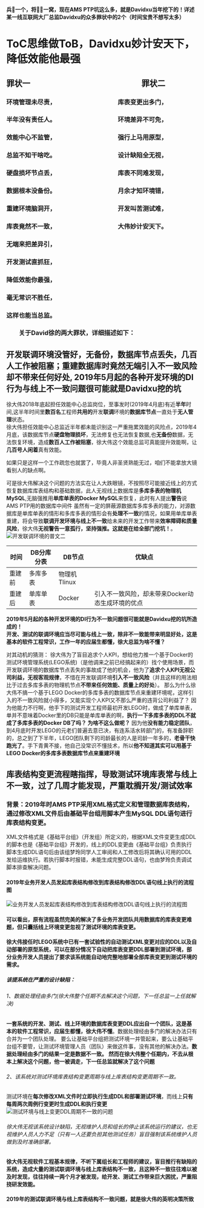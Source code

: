 **兵🐻一个，将🐻🐻一窝，现在AMS PTP坑这么多，就是Davidxu当年挖下的！详述某一线互联网大厂总监Davidxu的众多罪状中的2个（时间宝贵不想写太多）**
# ToC思维做ToB，Davidxu妙计安天下，降低效能他最强
##       罪状一&emsp;&emsp;&emsp;&emsp;&emsp;&emsp;&emsp;&emsp;&emsp;&emsp;&emsp;&emsp;&emsp;&emsp;罪状二
### 环境管理未尽责，&emsp;&emsp;&emsp;&emsp;&emsp;&emsp;&emsp;&emsp;&emsp;&emsp;库表变更出多门，
### 半年没有责任人。&emsp;&emsp;&emsp;&emsp;&emsp;&emsp;&emsp;&emsp;&emsp;&emsp;环境差异不可免，
### 效能中心不监管，&emsp;&emsp;&emsp;&emsp;&emsp;&emsp;&emsp;&emsp;&emsp;&emsp;强行上马用原型，
### 总监不知干啥吃。&emsp;&emsp;&emsp;&emsp;&emsp;&emsp;&emsp;&emsp;&emsp;&emsp;设计缺陷全无视，

### 硬盘损坏节点丢，&emsp;&emsp;&emsp;&emsp;&emsp;&emsp;&emsp;&emsp;&emsp;&emsp;库表不同难发现，
### 数据根本没备份。&emsp;&emsp;&emsp;&emsp;&emsp;&emsp;&emsp;&emsp;&emsp;&emsp;月余才知环境错，
### 重建环境脑洞开，&emsp;&emsp;&emsp;&emsp;&emsp;&emsp;&emsp;&emsp;&emsp;&emsp;开发叫苦测试难，
### 库表竟然不一致，&emsp;&emsp;&emsp;&emsp;&emsp;&emsp;&emsp;&emsp;&emsp;&emsp;大伟妙计安天下。
### 无端来把差异引，&emsp;&emsp;&emsp;&emsp;&emsp;&emsp;&emsp;&emsp;&emsp;&emsp;
### 开发测试直抓狂，&emsp;&emsp;&emsp;&emsp;&emsp;&emsp;&emsp;&emsp;&emsp;&emsp;
### 降低效能你最强，&emsp;&emsp;&emsp;&emsp;&emsp;&emsp;&emsp;&emsp;&emsp;&emsp;
### 毫无常识不胜任，&emsp;&emsp;&emsp;&emsp;&emsp;&emsp;&emsp;&emsp;&emsp;&emsp;
### 这样也能当总监。&emsp;&emsp;&emsp;&emsp;&emsp;&emsp;&emsp;&emsp;&emsp;&emsp;

### &emsp;&emsp;关于David徐的两大罪状，详细描述如下：

##  开发联调环境没管好，无备份，数据库节点丢失，几百人工作被阻塞；重建数据库时竟然无端引入不一致风险却不带来任何好处, 2019年5月起的各种开发环境的DI行为与线上不一致问题很可能就是Davidxu挖的坑

徐大伟2018年底起担任效能中心总监岗位，至事发时(2019年4月底)有近**半年**时间,这半年时间里**数百名**工程师**共用的**开发**联调**环境的**数据库节点**一直处于**无人管理**状态。  
徐大伟担任效能中心总监近半年都未能识别这一严重拖累效能的风险点，2019年4月底，该数据库节点**硬盘物理损坏**，无法修复也无法恢复数据,也**无备份**数据，无法恢复环境，造成**数百人工作被阻塞**，徐大伟这个效能总监可真能提升效能啊，让**几百号人闲着**真有效能。   
  
如果只是这样一个工作疏忽也就罢了，毕竟人非圣贤熟能无过，咱们不能拿放大镜看别人的缺点啊。

可是徐大伟解决这个问题的方法实在让人大跌眼镜，不按照尽可能接近线上的方式恢复数据库库表结构和基础数据，此人无视线上数据库是**多库多表的物理机MySQL**,无脑强推用**单库单表的Docker MySQL**来恢复，此时有人提出**警告**说AMS PTP用的数据库中间件 虽然有一定的屏蔽源数据库多库多表的能力，对源数据库是单库单表的情形和多库多表的情形会有**处理不一致**的情况，如果用单库单表重建，将会导致**联调开发环境与线上不一致**给未来的开发工作带来**效率障碍和质量风险**，徐大伟**无视警告一意孤行，坚持强推。这就是在给全部门挖坑！**。  
![开发联调环境的普文二](/dev_db_down.png)   

|  时间   | DB分库分表 |  DB节点   | 优缺点  |
|  ----  | ----  | ----           | ---- |
| 重建前 | 多库多表 | 物理机Tlinux  |        |
| 重建后 | 单库单表 | Docker       |  引入不一致风险，却未带来Docker动态生成环境的优点 |

**2019年5月起的各种开发环境的DI行为不一致问题很可能就是Davidxu挖的坑所造成的！**  
**开发、测试的联调环境应当尽可能与线上一致，除非不一致能带来明显好处，这是基本的软件工程常识，工作一年的应届生都懂，徐大总监为啥不懂？**

对其动机的猜测： 徐大伟为了盲目追求个人KPI，想给他力推一个基于Docker的测试环境管理系统(LEGO系统)（是他调来之前已经搞起来的）找个使用场景，而开发联调环境的数据库节点丢失的事故成了他的机会，他为了**追求个人KPI无视公司利益，无视客观规律**，不惜在开发联调环境**引入不一致风险**（并且这样的用法相比于过去多库多表的物理机节点**不带来任何效能、质量上的好处**）。
那么为什么徐大伟不搞一个基于LEGO Docker的多库多表的数据库节点来重建环境呢，这样引入的不一致风险就小得多，又能实现个人KPI又不那么严重的违背公司利益了？ 因为他能力不行啊，他手下的测试开发工程师最初开发LEGO时，做成了单库单表，单并不意味着Docker里的DB只能是单库单表的啊，**执行一下多库多表的DDL不就成了多库多表的Docker DB了吗？ 为啥不这么做呢？** 因为他**没有能力稳定团队**，到4月底时开发LEGO的元老们普遍去意已决，有连系活水转部门的，有准备辞职的，总之到了下半年，LEGO团队剩下的司龄最长的人是司龄一年多的，**老骨干快跑光了**。手下青黄不接，他自己没常识不懂技术，所以**他不知道其实可以用基于LEGO Docker的多库多表数据库节点来重建环境**

##  库表结构变更流程瞎指挥，导致测试环境库表常与线上不一致，过了几周才能发现，严重耽搁开发/测试效率
### 背景：2019年时AMS PTP采用XML格式定义和管理数据库表结构，通过修改XML文件后由基础平台组用脚本产生MySQL DDL语句进行库表结构变更。
XML文件格式是《基础平台组》（开发组）所定义的，根据XML文件变更生成DDL的脚本也是《基础平台组》开发的，线上的DDL变更由《基础平台组》负责执行脚本生成DDL语句后由该组梦玲同学人工审阅和人工修改后将其确认可用的DDL发给运维执行。若执行脚本时报错，未能生成完整DDL语句，也由梦玲负责调试脚本排查解决问题。
#### 2019年业务开发人员发起库表结构修改到库表结构修改DDL语句线上执行的流程图
![业务开发人员发起库表结构修改到库表结构修改DDL语句线上执行的流程图](/sequence.png)   
#### 可以看出，原有流程虽然完美的解决了多业务开发团队共用数据库的库表变更难题，但只囊括线上环境变更忽视了测试环境的库表变更。
#### 徐大伟接任时LEGO系统中已有一套试验性的自动测试XML变更对应的DDL以及自动部署的原型系统，可以在部分情况下自动把库表变更DDL部署到测试环境，部分业务开发人员提出了要求该系统能自动地完整地部署全部库表变更到测试环境的需求。
##### 该提系统在严重的设计缺陷：
###### 1、数据处理经由多门(徐大伟整个任期不去解决这个问题，下一任总监一上任就解决)
**一套系统的开发、测试、线上环境的数据库表变更DDL应出自一个团队，这是基本的软件工程常识，应届生都懂，徐大伟不懂**。数据处理经由多门的解决办法只有合并为一个团队处理。
要么让基础平台组把测试环境一并管起来，要么让基础平台组不要管，让测试环境管理人员（团队）来做这件事，没有其他的解决办法。**数据处理经由多门的结果一定是数据不一致。**
**然而在徐大伟整个任期内，不去从根本上解决这个问题，他一被调走，下一任总监就解决了这个问题**
###### 2、该系统对测试环境库表结构变更周期与线上库表结构变更周期不一致。
测试环境在**每次修改XML文件时立即执行生成DDL和部署测试环境**，而线上**只有每周两次周例行变更时生成DDL和执行变更**
![测试环境与线上变更DDL周期不一致的问题](/DDL.png)  
###### 徐大伟无视该系统设计缺陷，无视维护人员和组长的停止该系统运行的建议，也无视维护人员人力不足（只有一人还要负担其他测试任务）盲目强制该系统维护人员做到及时准确部署。
#### 徐大伟无视软件工程基本规律，不听下属组长和工程师的建议，盲目推行有缺陷的系统，造成大量的测试联调环境与线上库表结构不一致，且这种不一致往往难以被及时发现，往往持续一两个月才被发现，给开发、测试工作带来巨大困扰，严重阻挠研发效能。
**2019年的测试联调环境与线上库表结构不一致问题，就是徐大伟的英明决策所致**



